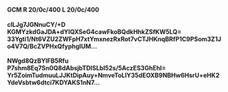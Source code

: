 #### GCM R 20/0c/400 L 20/0c/400
**clLJg7JGNnuCY/+D**<br/>**KGMYzkdGaJDA+dYIQXSeG4cawFkoBQdkHhkZSfKW5LQ=**<br/>**33Ygti1/Nt6VZU2ZWFpH7xtYmxnezRxRot7vCTJHKnqBRfP1C9PSom3Z1Jo4V7Q/BcZVPHxQfyphgIUM...**<br/><br/>
**NWgd8QzBYlFB5Rfu**<br/>**P7shm8Eq7Sn0Q8dAbsjbTDISLbI52s/5AczES3GhEhI=**<br/>**Yr5ZoimTudmuuLJJKtDipAuy+NmveToLlY35dEOXB9NBHw6HsrU+eHK2YdeVsbtw6dtci7KDYAKS1nN7...**